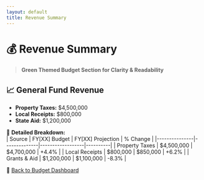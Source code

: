 ```yaml
---
layout: default
title: Revenue Summary
---
```

# 💰 Revenue Summary  
> **Green Themed Budget Section for Clarity & Readability**  

## 📈 General Fund Revenue
- **Property Taxes:** $4,500,000  
- **Local Receipts:** $800,000  
- **State Aid:** $1,200,000  

📌 **Detailed Breakdown:**  
| Source         | FY[XX] Budget | FY[XX] Projection | % Change |
|---------------|--------------|------------------|----------|
| Property Taxes | $4,500,000   | $4,700,000      | +4.4%    |
| Local Receipts | $800,000     | $850,000        | +6.2%    |
| Grants & Aid   | $1,200,000   | $1,100,000      | -8.3%    |

🔗 [Back to Budget Dashboard](../dashboard/index.html)  

